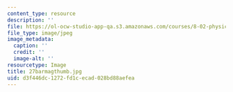 ```yaml
---
content_type: resource
description: ''
file: https://ol-ocw-studio-app-qa.s3.amazonaws.com/courses/8-02-physics-ii-electricity-and-magnetism-spring-2007/d3f446dc1272fd1cecad028bd88aefea_27barmagthumb.jpg
file_type: image/jpeg
image_metadata:
  caption: ''
  credit: ''
  image-alt: ''
resourcetype: Image
title: 27barmagthumb.jpg
uid: d3f446dc-1272-fd1c-ecad-028bd88aefea
---
```

